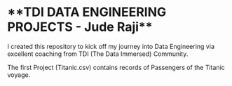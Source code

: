 <h1>**TDI DATA ENGINEERING PROJECTS - Jude Raji**</h1>
<p>I created this repository to kick off my journey into Data Engineering via excellent coaching from TDI (The Data Immersed) Community.</p>
The first Project (Titanic.csv) contains records of Passengers of the Titanic voyage.
